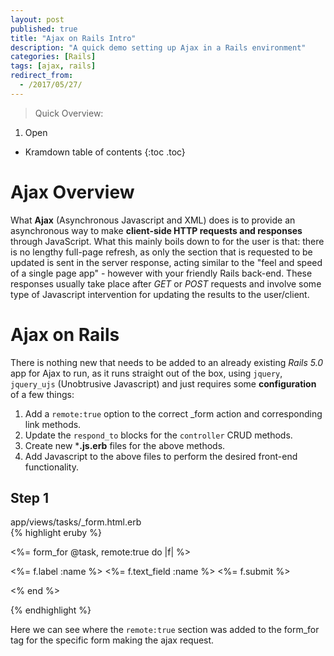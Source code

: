 ```yaml
---
layout: post
published: true
title: "Ajax on Rails Intro"
description: "A quick demo setting up Ajax in a Rails environment"
categories: [Rails]
tags: [ajax, rails]
redirect_from:
  - /2017/05/27/
---
```


> Quick Overview:
  1. Open 

* Kramdown table of contents
{:toc .toc}


# Ajax Overview

What **Ajax** (Asynchronous Javascript and XML) does is to provide an asynchronous way to make **client-side HTTP requests and responses** through JavaScript. What this mainly boils down to for the user is that: there is no lengthy full-page refresh, as only the section that is requested to be updated is sent in the server response, acting similar to the "feel and speed of a single page app" - however with your friendly Rails back-end. These responses usually take place after *GET* or *POST* requests and involve some type of Javascript intervention for updating the results to the user/client.

# Ajax on Rails

There is nothing new that needs to be added to an already existing *Rails 5.0* app for Ajax to run, as it runs straight out of the box, using `jquery`, `jquery_ujs` (Unobtrusive Javascript) and just requires some **configuration** of a few things:

1. Add a `remote:true` option to the correct _form action and corresponding link methods.
2. Update the `respond_to` blocks for the `controller` CRUD methods.
3. Create new ***.js.erb** files for the above methods.
4. Add Javascript to the above files to perform the desired front-end functionality.

## Step 1

<div class="highlight-heading">app/views/tasks/_form.html.erb</div>
{% highlight eruby %}

<%= form_for @task, remote:true do |f| %>

  <div class="field">
    <%= f.label :name %>
    <%= f.text_field :name %>
    <%= f.submit %>
  </div>

<% end %>

{% endhighlight %}

Here we can see where the `remote:true` section was added to the form_for tag for the specific form making the ajax request. 
